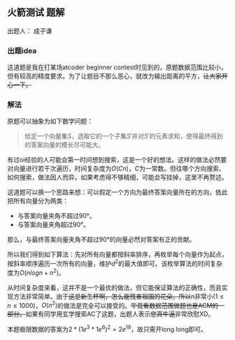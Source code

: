 ## 火箭测试 题解

出题人： 成子谦

### 出题idea

这道题是我在打某场atcoder beginner contest时见到的，原题数据范围比较小，但有较高的精度要求。为了让题目不那么恶心，就改为输出距离的平方，~~让大家开心一下。~~

### 解法

原题可以抽象为如下数学问题：

> 给定一个向量集$S$，选取它的一个子集$S'$并对$S'$的元素求和，使得最终得到的答案向量的模长尽可能大。

有过oi经验的人可能会第一时间想到搜索，这是一个好的想法。这样的做法必然要对向量进行若干次遍历，时间复杂度为$O(Cn)$，$C$为一常数。但往哪个方向搜索、如何搜索，做法因人而异。如果考虑得不够精细，可能会写挂掉，这里不再赘述。

这道题可以换一个思路来想：可以假定一个方向为最终答案向量所在的方向，依此把所有向量分为两类：

- 与答案向量夹角不超过$90°$。
- 与答案向量夹角超过$90°$。

那么，与最终答案向量夹角不超过$90°$的向量必然对答案有正的贡献。

所以我们得到如下算法：先对所有向量都按斜率排序，再枚举每个向量作为起点，按斜率顺序遍历一次所有的向量，维护$d^2$的最大值即可。该枚举算法的时间复杂度为$O(nlogn+n^2)$。

从时间复杂度来看，这并不是一个最优的做法，但它能保证算法的正确性，而且实现方法非常简单。由于~~这是新生杯啊，怎么能残害祖国的花朵，所以~~n非常小$(1 \le n \le 1000)$，$O(n^2)$的做法是完全可以接受的。~~毕竟看数据范围做题也是ACM的一部分。~~如果有同学用玄学搜索AC了这题，出题人表示~~您真牛逼~~非常欣慰XD。

本题极限数据的答案为$2*(1e^3*1e^6)^2=2e^{18}$，故只需开long long即可。
